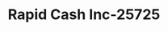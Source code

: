 ---
f_zip-code: 39090
f_state-code: MS
title: Rapid Cash Inc-25725
f_phone: 662-290-0909
f_city-only: Kosciusko
f_address: 124 Parkway Plz Kosciusko
f_location-unique-id: '25725'
slug: rapid-cash-inc-25725
updated-on: '2024-05-30T13:46:58.046Z'
created-on: '2024-05-30T13:36:59.803Z'
published-on: '2024-05-30T13:54:32.469Z'
f_city-state: cms/city/kosciusko-ms.md
f_company: cms/company/rapid-cash-inc.md
f_state: cms/state/mississippi.md
layout: '[payday-loan].html'
tags: payday-loan
---